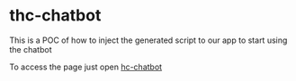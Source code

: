 # thc-chatbot

This is a POC of how to inject the generated script to our app to start using the chatbot 

To access the page just open [hc-chatbot](https://hc-chatbot.surge.sh)

